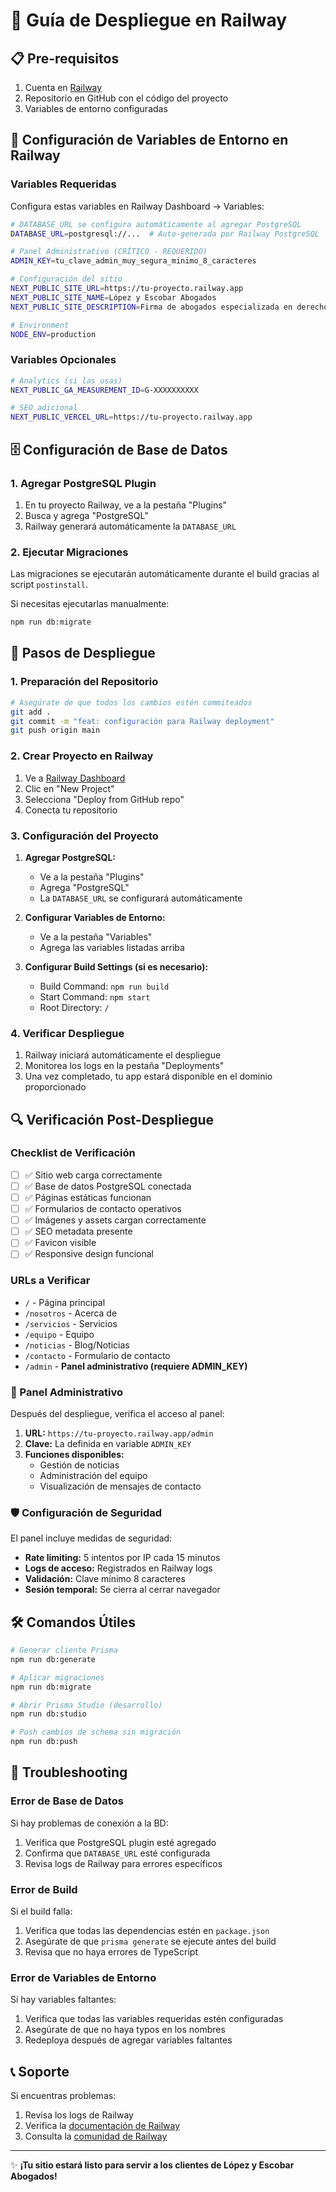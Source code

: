 # 🚀 Guía de Despliegue en Railway

## 📋 Pre-requisitos

1. Cuenta en [Railway](https://railway.app/)
2. Repositorio en GitHub con el código del proyecto
3. Variables de entorno configuradas

## 🔧 Configuración de Variables de Entorno en Railway

### Variables Requeridas

Configura estas variables en Railway Dashboard → Variables:

```bash
# DATABASE_URL se configura automáticamente al agregar PostgreSQL
DATABASE_URL=postgresql://...  # Auto-generada por Railway PostgreSQL

# Panel Administrativo (CRÍTICO - REQUERIDO)
ADMIN_KEY=tu_clave_admin_muy_segura_minimo_8_caracteres

# Configuración del sitio
NEXT_PUBLIC_SITE_URL=https://tu-proyecto.railway.app
NEXT_PUBLIC_SITE_NAME=López y Escobar Abogados
NEXT_PUBLIC_SITE_DESCRIPTION=Firma de abogados especializada en derecho corporativo, civil, penal y administrativo

# Environment
NODE_ENV=production
```

### Variables Opcionales

```bash
# Analytics (si las usas)
NEXT_PUBLIC_GA_MEASUREMENT_ID=G-XXXXXXXXXX

# SEO adicional
NEXT_PUBLIC_VERCEL_URL=https://tu-proyecto.railway.app
```

## 🗄️ Configuración de Base de Datos

### 1. Agregar PostgreSQL Plugin

1. En tu proyecto Railway, ve a la pestaña "Plugins"
2. Busca y agrega "PostgreSQL"
3. Railway generará automáticamente la `DATABASE_URL`

### 2. Ejecutar Migraciones

Las migraciones se ejecutarán automáticamente durante el build gracias al script `postinstall`.

Si necesitas ejecutarlas manualmente:

```bash
npm run db:migrate
```

## 🚀 Pasos de Despliegue

### 1. Preparación del Repositorio

```bash
# Asegúrate de que todos los cambios estén commiteados
git add .
git commit -m "feat: configuración para Railway deployment"
git push origin main
```

### 2. Crear Proyecto en Railway

1. Ve a [Railway Dashboard](https://railway.app/dashboard)
2. Clic en "New Project"
3. Selecciona "Deploy from GitHub repo"
4. Conecta tu repositorio

### 3. Configuración del Proyecto

1. **Agregar PostgreSQL:**
   - Ve a la pestaña "Plugins"
   - Agrega "PostgreSQL"
   - La `DATABASE_URL` se configurará automáticamente

2. **Configurar Variables de Entorno:**
   - Ve a la pestaña "Variables"
   - Agrega las variables listadas arriba

3. **Configurar Build Settings (si es necesario):**
   - Build Command: `npm run build`
   - Start Command: `npm start`
   - Root Directory: `/`

### 4. Verificar Despliegue

1. Railway iniciará automáticamente el despliegue
2. Monitorea los logs en la pestaña "Deployments"
3. Una vez completado, tu app estará disponible en el dominio proporcionado

## 🔍 Verificación Post-Despliegue

### Checklist de Verificación

- [ ] ✅ Sitio web carga correctamente
- [ ] ✅ Base de datos PostgreSQL conectada
- [ ] ✅ Páginas estáticas funcionan
- [ ] ✅ Formularios de contacto operativos
- [ ] ✅ Imágenes y assets cargan correctamente
- [ ] ✅ SEO metadata presente
- [ ] ✅ Favicon visible
- [ ] ✅ Responsive design funcional

### URLs a Verificar

- `/` - Página principal
- `/nosotros` - Acerca de
- `/servicios` - Servicios
- `/equipo` - Equipo
- `/noticias` - Blog/Noticias
- `/contacto` - Formulario de contacto
- `/admin` - **Panel administrativo (requiere ADMIN_KEY)**

### 🔐 Panel Administrativo

Después del despliegue, verifica el acceso al panel:

1. **URL:** `https://tu-proyecto.railway.app/admin`
2. **Clave:** La definida en variable `ADMIN_KEY`
3. **Funciones disponibles:**
   - Gestión de noticias
   - Administración del equipo
   - Visualización de mensajes de contacto

### 🛡️ Configuración de Seguridad

El panel incluye medidas de seguridad:
- **Rate limiting:** 5 intentos por IP cada 15 minutos
- **Logs de acceso:** Registrados en Railway logs
- **Validación:** Clave mínimo 8 caracteres
- **Sesión temporal:** Se cierra al cerrar navegador

## 🛠️ Comandos Útiles

```bash
# Generar cliente Prisma
npm run db:generate

# Aplicar migraciones
npm run db:migrate

# Abrir Prisma Studio (desarrollo)
npm run db:studio

# Push cambios de schema sin migración
npm run db:push
```

## 🐛 Troubleshooting

### Error de Base de Datos

Si hay problemas de conexión a la BD:

1. Verifica que PostgreSQL plugin esté agregado
2. Confirma que `DATABASE_URL` esté configurada
3. Revisa logs de Railway para errores específicos

### Error de Build

Si el build falla:

1. Verifica que todas las dependencias estén en `package.json`
2. Asegúrate de que `prisma generate` se ejecute antes del build
3. Revisa que no haya errores de TypeScript

### Error de Variables de Entorno

Si hay variables faltantes:

1. Verifica que todas las variables requeridas estén configuradas
2. Asegúrate de que no haya typos en los nombres
3. Redeploya después de agregar variables faltantes

## 📞 Soporte

Si encuentras problemas:

1. Revisa los logs de Railway
2. Verifica la [documentación de Railway](https://docs.railway.app/)
3. Consulta la [comunidad de Railway](https://railway.app/discord)

---

✨ **¡Tu sitio estará listo para servir a los clientes de López y Escobar Abogados!**
